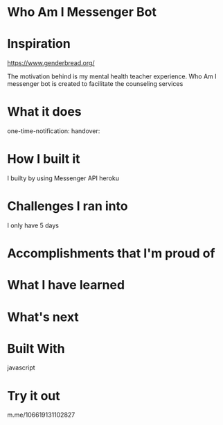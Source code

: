 # Who Am I Messenger Bot


# Inspiration
https://www.genderbread.org/

The motivation behind is my mental health teacher experience.
Who Am I messenger bot is created to facilitate the counseling services

# What it does
one-time-notification:
handover:

# How I built it
I builty by using Messenger API 
heroku 

# Challenges I ran into
I only have 5 days


# Accomplishments that I'm proud of


# What I have learned


# What's next 


# Built With
javascript

# Try it out
m.me/106619131102827
